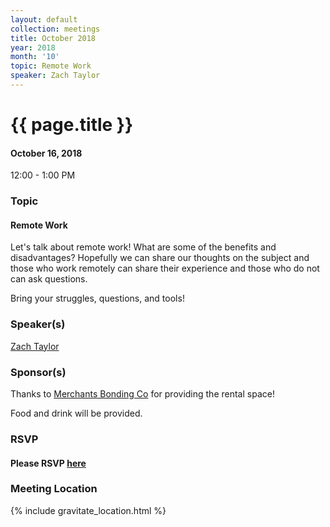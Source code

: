 ```yaml
---
layout: default
collection: meetings
title: October 2018
year: 2018
month: '10'
topic: Remote Work
speaker: Zach Taylor
---
```


# {{ page.title }}

#### October 16, 2018
12:00 - 1:00 PM

### Topic

#### Remote Work

Let's talk about remote work! What are some of the benefits and disadvantages?
Hopefully we can share our thoughts on the subject and those who work remotely
can share their experience and those who do not can ask questions.

Bring your struggles, questions, and tools!

### Speaker(s)

[Zach Taylor](https://twitter.com/ZTofficial)

### Sponsor(s)

Thanks to [Merchants Bonding Co](https://www.merchantsbonding.com) for providing the rental space!

Food and drink will be provided.

### RSVP

#### Please RSVP [here](https://iowaruby-oct-2018.eventbrite.com)

### Meeting Location
{% include gravitate_location.html %}
